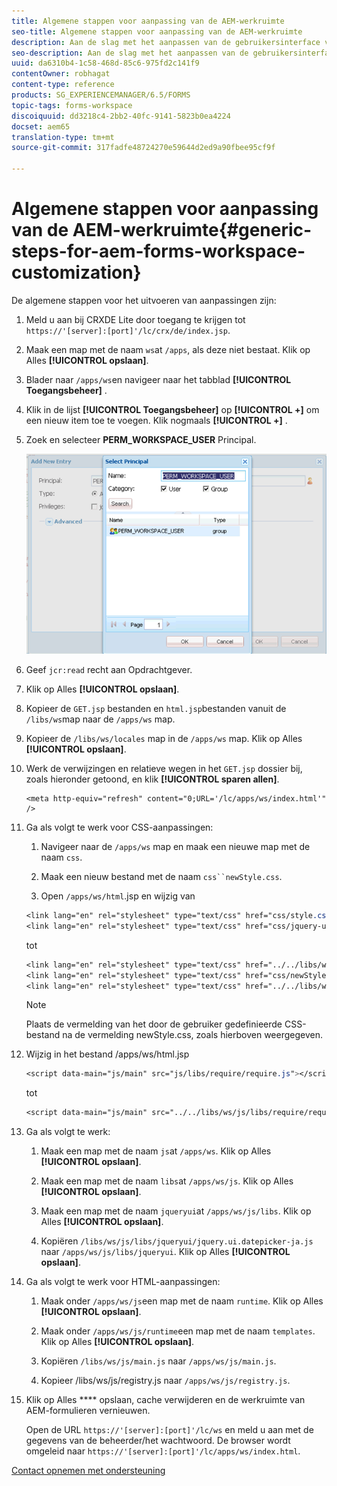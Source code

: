 ```yaml
---
title: Algemene stappen voor aanpassing van de AEM-werkruimte
seo-title: Algemene stappen voor aanpassing van de AEM-werkruimte
description: Aan de slag met het aanpassen van de gebruikersinterface van de AEM Forms-werkruimte.
seo-description: Aan de slag met het aanpassen van de gebruikersinterface van de AEM Forms-werkruimte.
uuid: da6310b4-1c58-468d-85c6-975fd2c141f9
contentOwner: robhagat
content-type: reference
products: SG_EXPERIENCEMANAGER/6.5/FORMS
topic-tags: forms-workspace
discoiquuid: dd3218c4-2bb2-40fc-9141-5823b0ea4224
docset: aem65
translation-type: tm+mt
source-git-commit: 317fadfe48724270e59644d2ed9a90fbee95cf9f

---
```



# Algemene stappen voor aanpassing van de AEM-werkruimte{#generic-steps-for-aem-forms-workspace-customization}

De algemene stappen voor het uitvoeren van aanpassingen zijn:

1. Meld u aan bij CRXDE Lite door toegang te krijgen tot `https://'[server]:[port]'/lc/crx/de/index.jsp`.
1. Maak een map met de naam `ws`at `/apps`, als deze niet bestaat. Klik op Alles **[!UICONTROL opslaan]**.
1. Blader naar `/apps/ws`en navigeer naar het tabblad **[!UICONTROL Toegangsbeheer]** .
1. Klik in de lijst **[!UICONTROL Toegangsbeheer]** op **[!UICONTROL +]** om een nieuw item toe te voegen. Klik nogmaals **[!UICONTROL +]** .
1. Zoek en selecteer **PERM_WORKSPACE_USER** Principal.

   ![Selecteer PERM_WORKSPACE_USER principal als onderdeel van de algemene stappen om de HTML-werkruimte aan te passen](assets/perm_workspace_user.png)

1. Geef `jcr:read` recht aan Opdrachtgever.
1. Klik op Alles **[!UICONTROL opslaan]**.
1. Kopieer de `GET.jsp` bestanden en `html.jsp`bestanden vanuit de `/libs/ws`map naar de `/apps/ws` map.
1. Kopieer de `/libs/ws/locales` map in de `/apps/ws` map. Klik op Alles **[!UICONTROL opslaan]**.
1. Werk de verwijzingen en relatieve wegen in het `GET.jsp` dossier bij, zoals hieronder getoond, en klik **[!UICONTROL sparen allen]**.

   ```
   <meta http-equiv="refresh" content="0;URL='/lc/apps/ws/index.html'" />
   ```

1. Ga als volgt te werk voor CSS-aanpassingen:

   1. Navigeer naar de `/apps/ws` map en maak een nieuwe map met de naam `css`.

   1. Maak een nieuw bestand met de naam `css``newStyle.css`.

   1. Open `/apps/ws/html`.jsp en wijzig van

   ```css
   <link lang="en" rel="stylesheet" type="text/css" href="css/style.css" />
   <link lang="en" rel="stylesheet" type="text/css" href="css/jquery-ui.css"/>
   ```

   tot

   ```css
   <link lang="en" rel="stylesheet" type="text/css" href="../../libs/ws/css/style.css" />
   <link lang="en" rel="stylesheet" type="text/css" href="css/newStyle.css" />
   <link lang="en" rel="stylesheet" type="text/css" href="../../libs/ws/css/jquery-ui.css"/>
   ```

   >[!NOTE]
   >
   >Plaats de vermelding van het door de gebruiker gedefinieerde CSS-bestand na de vermelding newStyle.css, zoals hierboven weergegeven.

1. Wijzig in het bestand /apps/ws/html.jsp

   ```css
   <script data-main="js/main" src="js/libs/require/require.js"></script>
   ```

   tot

   ```css
   <script data-main="js/main" src="../../libs/ws/js/libs/require/require.js"></script>
   ```

1. Ga als volgt te werk:

   1. Maak een map met de naam `js`at `/apps/ws`. Klik op Alles **[!UICONTROL opslaan]**.

   1. Maak een map met de naam `libs`at `/apps/ws/js`. Klik op Alles **[!UICONTROL opslaan]**.

   1. Maak een map met de naam `jqueryui`at `/apps/ws/js/libs`. Klik op Alles **[!UICONTROL opslaan]**.

   1. Kopiëren `/libs/ws/js/libs/jqueryui/jquery.ui.datepicker-ja.js` naar `/apps/ws/js/libs/jqueryui`. Klik op Alles **[!UICONTROL opslaan]**.

1. Ga als volgt te werk voor HTML-aanpassingen:

   1. Maak onder `/apps/ws/js`een map met de naam `runtime`. Klik op Alles **[!UICONTROL opslaan]**.

   1. Maak onder `/apps/ws/js/runtime`een map met de naam `templates`. Klik op Alles **[!UICONTROL opslaan]**.

   1. Kopiëren `/libs/ws/js/main.js` naar `/apps/ws/js/main.js`.

   1. Kopieer /libs/ws/js/registry.js naar `/apps/ws/js/registry.js`.

1. Klik op Alles **** opslaan, cache verwijderen en de werkruimte van AEM-formulieren vernieuwen.

   Open de URL `https://'[server]:[port]'/lc/ws` en meld u aan met de gegevens van de beheerder/het wachtwoord. De browser wordt omgeleid naar `https://'[server]:[port]'/lc/apps/ws/index.html`.

[Contact opnemen met ondersteuning](https://www.adobe.com/account/sign-in.supportportal.html)
